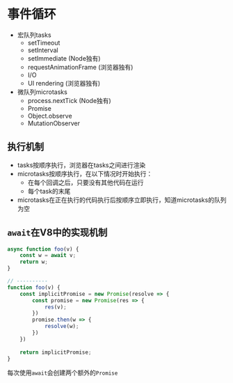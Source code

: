 # 事件循环

* 宏队列tasks
  * setTimeout
  * setInterval
  * setImmediate (Node独有)
  * requestAnimationFrame (浏览器独有)
  * I/O
  * UI rendering (浏览器独有)
* 微队列microtasks
  * process.nextTick (Node独有)
  * Promise
  * Object.observe
  * MutationObserver

## 执行机制

* tasks按顺序执行，浏览器在tasks之间进行渲染
* microtasks按顺序执行，在以下情况时开始执行：
  * 在每个回调之后，只要没有其他代码在运行
  * 每个task的末尾
* microtasks在正在执行的代码执行后按顺序立即执行，知道microtasks的队列为空

## `await`在V8中的实现机制

```javascript
async function foo(v) {
    const w = await v;
    return w;
}

// ----------
function foo(v) {
    const implicitPromise = new Promise(resolve => {
        const promise = new Promise(res => {
            res(v);
        })
        promise.then(w => {
            resolve(w);
        })
    })
    
    return implicitPromise;
}
```

每次使用`await`会创建两个额外的`Promise`